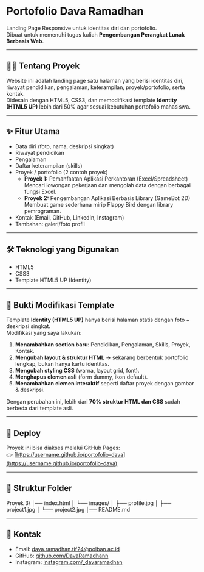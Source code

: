 # Portofolio Dava Ramadhan

Landing Page Responsive untuk identitas diri dan portofolio.  
Dibuat untuk memenuhi tugas kuliah **Pengembangan Perangkat Lunak Berbasis Web**.

---

## 🧑‍💻 Tentang Proyek
Website ini adalah landing page satu halaman yang berisi identitas diri, riwayat pendidikan, pengalaman, keterampilan, proyek/portofolio, serta kontak.  
Didesain dengan HTML5, CSS3, dan memodifikasi template **Identity (HTML5 UP)** lebih dari 50% agar sesuai kebutuhan portofolio mahasiswa.

---

## ✨ Fitur Utama
- Data diri (foto, nama, deskripsi singkat)
- Riwayat pendidikan
- Pengalaman
- Daftar keterampilan (skills)
- Proyek / portofolio (2 contoh proyek)
  - **Proyek 1:** Pemanfaatan Aplikasi Perkantoran (Excel/Spreadsheet)  
    Mencari lowongan pekerjaan dan mengolah data dengan berbagai fungsi Excel.
  - **Proyek 2:** Pengembangan Aplikasi Berbasis Library (GameBot 2D)  
    Membuat game sederhana mirip Flappy Bird dengan library pemrograman.
- Kontak (Email, GitHub, LinkedIn, Instagram)
- Tambahan: galeri/foto profil

---

## 🛠 Teknologi yang Digunakan
- HTML5
- CSS3
- Template HTML5 UP (Identity)

---

## 📌 Bukti Modifikasi Template
Template **Identity (HTML5 UP)** hanya berisi halaman statis dengan foto + deskripsi singkat.  
Modifikasi yang saya lakukan:
1. **Menambahkan section baru**: Pendidikan, Pengalaman, Skills, Proyek, Kontak.
2. **Mengubah layout & struktur HTML** → sekarang berbentuk portofolio lengkap, bukan hanya kartu identitas.
3. **Mengubah styling CSS** (warna, layout grid, font).
4. **Menghapus elemen asli** (form dummy, ikon default).
5. **Menambahkan elemen interaktif** seperti daftar proyek dengan gambar & deskripsi.

Dengan perubahan ini, lebih dari **70% struktur HTML dan CSS** sudah berbeda dari template asli.

---

## 🚀 Deploy
Proyek ini bisa diakses melalui GitHub Pages:  
👉 [https://username.github.io/portofolio-dava](https://username.github.io/portofolio-dava)

---

## 📂 Struktur Folder
Proyek 3/
│── index.html
│ └── images/
│ ├── profile.jpg
│ ├── project1.jpg
│ └── project2.jpg
│── README.md


---

## 📧 Kontak
- Email: dava.ramadhan.tif24@polban.ac.id  
- GitHub: [github.com/DavaRamadhann](https://github.com/DavaRamadhann)  
- Instagram: [instagram.com/_davaramadhan](https://instagram.com/_davaramadhan)  
